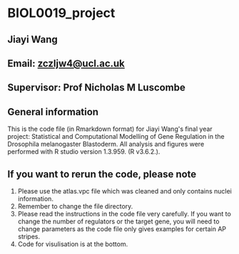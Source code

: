 # BIOL0019_project
## Jiayi Wang
## Email: zczljw4@ucl.ac.uk
## Supervisor: Prof Nicholas M Luscombe

## General information
This is the code file (in Rmarkdown format) for Jiayi Wang's final year project: Statistical and Computational Modelling of Gene Regulation in the Drosophila melanogaster Blastoderm.
All analysis and figures were performed with R studio version 1.3.959. (R v3.6.2.). 

## If you want to rerun the code, please note
1. Please use the atlas.vpc file which was cleaned and only contains nuclei information.
2. Remember to change the file directory.
3. Please read the instructions in the code file very carefully. If you want to change the number of regulators or the target gene, you will need to change parameters as the code file only gives examples for certain AP stripes. 
4. Code for visulisation is at the bottom. 




